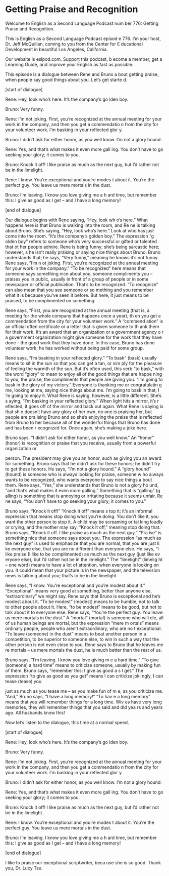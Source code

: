 # Getting Praise and Recognition

Welcome to English as a Second Language Podcast num ber 776: Getting Praise and Recognition.

This is English as a Second Language Podcast episod e 776.  I’m your host, Dr. Jeff McQuillan, coming to you from the Center for E ducational Development in beautiful Los Angeles, California.

Our website is eslpod.com.  Support this podcast, b ecome a member, get a Learning Guide, and improve your English as fast as  possible.

This episode is a dialogue between Rene and Bruno a bout getting praise, when people say good things about you.  Let’s get starte d.

[start of dialogue]

Rene:  Hey, look who’s here.  It’s the company’s go lden boy.

Bruno:  Very funny.

Rene:  I’m not joking.  First, you’re recognized at  the annual meeting for your work in the company, and then you get a commendatio n from the city for your volunteer work.  I’m basking in your reflected glor y.

Bruno:  I didn’t ask for either honor, as you well know.  I’m not a glory hound.

Rene:  Yes, and that’s what makes it even more gall ing.  You don’t have to go seeking your glory; it comes to you.

Bruno:  Knock it off!  I like praise as much as the  next guy, but I’d rather not be in the limelight.

Rene:  I know.  You’re exceptional and you’re modes t about it.  You’re the perfect guy.  You leave us mere mortals in the dust.

Bruno:  I’m leaving.  I know you love giving me a h ard time, but remember this: I give as good as I get – and I have a long memory!

[end of dialogue]

Our dialogue begins with Rene saying, “Hey, look wh o’s here.”  What happens here is that Bruno is walking into the room, and Re ne is talking about Bruno. She’s saying, “Hey, look who’s here.”  Look at who has just come into the room. “It’s the company’s golden boy.”  The expression “g olden boy” refers to someone who’s very successful or gifted or talented that ot her people admire.  Rene is being funny; she’s being sarcastic here; however, s he isn’t really praising or saying nice things about Bruno.  Bruno understands that; he says, “Very funny,” meaning he knows it’s not funny.  Rene says, “I’m n ot joking.  First, you’re recognized at the annual meeting for your work in the company.”  “To be recognized” here means that someone says something nice about you, someone compliments you – praises you in public, usually in  front of a group of people or in some newspaper or official publication.  That’s to be recognized.  “To recognize” can also mean that you see someone or so mething and you remember what it is because you’ve seen it before.  But here, it just means to be praised, to be complimented on something.

Rene says, “First, you are recognized at the annual  meeting (that is, a meeting for the whole company that happens once a year), th en you get a commendation from the city for your volunteer work.”  A “commend ation” is an official often certificate or a letter that is given someone to th ank them for their work.  It’s an award that an organization or a government agency o r a government organization might give someone for the work that they have done – the good work that they have done.  In this case, Bruno has done volunteer work; he has worked without being paid for some group.

Rene says, “I’m basking in your reflected glory.”  “To bask” (bask) usually means to sit in the sun so that you can get a tan, or sim ply for the pleasure of feeling the warmth of the sun.  But it’s often used, this verb “to bask,” with the word “glory” to mean to enjoy all of the good things that are happe ning to you, the praise, the compliments that people are giving you.  “I’m going  to bask in the glory of my victory.”  Everyone is thanking me or congratulatin g me, looking at me, saying nice things about me.  I’m going to bask in that; I ’m going to enjoy it.  What Rene is saying, however, is a little different.  She’s s aying, “I’m basking in your reflected glory.”  When light hits a mirror, it’s r eflected, it goes off of the mirror and back out again.  What Rene is saying is that sh e doesn’t have any glory of her own, no one is praising her, but people are pra ising Bruno and so she’s enjoying the praise that is reflected from Bruno to  her because all of the wonderful things that Bruno has done and has been r ecognized for.  Once again, she’s making a joke here.

Bruno says, “I didn’t ask for either honor, as you well know.”  An “honor” (honor) is recognition or praise that you receive, usually from a powerful organization or

person.  The president may give you an honor, such as giving you an award for something.  Bruno says that he didn’t ask for these  honors; he didn’t try to get these honors.  He says, “I’m not a glory hound.”  A  “glory hound” (hound) is someone who is always looking for praise, someone w ho always wants to be recognized, who wants everyone to say nice things a bout them.  Rene says, “Yes,” she understands that Bruno is not a glory ho und, “and that’s what makes it even more galling.”  Something that is “galling” (g alling) is something that is annoying or irritating because it seems unfair.  Re ne says, “You don’t have to go seeking your glory; it comes to you.”

Bruno says, “Knock it off!”  “Knock it off” means s top it; it’s an informal expression that means stop doing what you’re doing.  You don’t  like it, you want the other person to stop it.  A child may be screaming or tal king loudly or crying, and the mother may say, “Knock it off,” meaning stop doing that.  Bruno says, “Knock it off.  I like praise as much as the next guy.”  “Pra ise” is something nice that someone says about you.  The expression “as much as  the next guy” is used to emphasize that you are normal, that you are just li ke everyone else, that you are no different than everyone else.  He says, “I like praise (I like to be complimented) as much as the next guy (just like ev eryone else), but I’d rather not be in the limelight.”  The “limelight” (limelig ht – one word) means to have a lot of attention, when everyone is looking on you.  It could mean that your picture is in the newspaper, and the television news is talkin g about you; that’s to be in the limelight

Rene says, “I know.  You’re exceptional and you’re modest about it.” “Exceptional” means very good at something, better than anyone else, “extraordinary” we might say.  Rene says that Bruno  is exceptional and he’s modest about it.  “To be modest” (modest) means to be humble, not to talk to other people about it.  Here, “to be modest” means to be good, but not to talk about it to everyone else.  Rene says, “You’re the perfect guy.  You leave us mere mortals in the dust.”  A “mortal” (mortal) is someone who will die, all of us human beings are mortal, but the expression “mere m ortals” means ordinary people, people who aren’t extraordinary, who are no t exceptional.  “To leave (someone) in the dust” means to beat another person  in a competition, to be superior to someone else, to win in such a way that  the other person is not even close to you.  Rene says to Bruno that he leaves me re mortals – us mere mortals the dust, he is much better than the rest of us.

Bruno says, “I’m leaving.  I know you love giving m e a hard time.”  “To give (someone) a hard time” means to criticize someone, usually by making fun of them.  Bruno says, “remember this: I give as good a s I get.”  The expression “to give as good as you get” means I can criticize joki ngly, I can tease (tease) you

just as much as you tease me – as you make fun of m e, as you criticize me. “And,” Bruno says, “I have a long memory!”  “To hav e a long memory” means that you will remember things for a long time.  Wiv es have very long memories, they will remember things that you said and did yea rs and years ago.  All husbands know this!

Now let’s listen to the dialogue, this time at a normal speed.

[start of dialogue]

Rene:  Hey, look who’s here.  It’s the company’s go lden boy.

Bruno:  Very funny.

Rene:  I’m not joking.  First, you’re recognized at  the annual meeting for your work in the company, and then you get a commendatio n from the city for your volunteer work.  I’m basking in your reflected glor y.

Bruno:  I didn’t ask for either honor, as you well know.  I’m not a glory hound.

Rene:  Yes, and that’s what makes it even more gall ing.  You don’t have to go seeking your glory; it comes to you.

Bruno:  Knock it off!  I like praise as much as the  next guy, but I’d rather not be in the limelight.

Rene:  I know.  You’re exceptional and you’re modes t about it.  You’re the perfect guy.  You leave us mere mortals in the dust.

Bruno:  I’m leaving.  I know you love giving me a h ard time, but remember this: I give as good as I get – and I have a long memory!

[end of dialogue]

I like to praise our exceptional scriptwriter, beca use she is so good.  Thank you, Dr. Lucy Tse.





